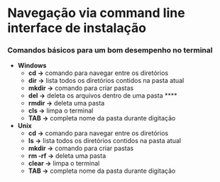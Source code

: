 # Navegação via command line interface de instalação

### Comandos básicos para um bom desempenho no terminal

- **Windows**
    - **cd →** comando para navegar entre os diretórios
    - **dir →** lista todos os diretórios contidos na pasta atual
    - **mkdir →** comando para criar pastas
    - **del →** deleta os arquivos dentro de uma pasta ****
    - **rmdir →** deleta uma pasta
    - **cls →** limpa o terminal
    - **TAB →** completa nome da pasta durante digitação
- **Unix**
    - **cd →** comando para navegar entre os diretórios
    - **ls →** lista todos os diretórios contidos na pasta atual
    - **mkdir →** comando para criar pastas
    - **rm -rf →** deleta uma pasta
    - **clear →** limpa o terminal
    - **TAB →** completa nome da pasta durante digitação
